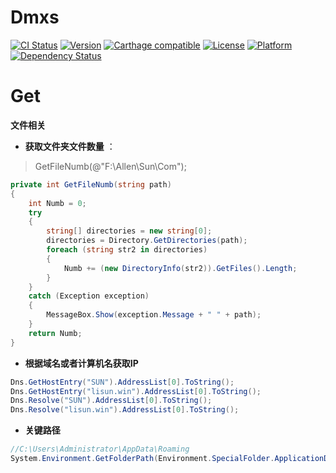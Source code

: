 # Dmxs


[![CI Status](http://img.shields.io/travis/maxep/MXSegmentedPager.svg?style=flat)](https://travis-ci.org/maxep/MXSegmentedPager)
[![Version](https://img.shields.io/cocoapods/v/MXSegmentedPager.svg?style=flat)](http://cocoadocs.org/docsets/MXSegmentedPager)
[![Carthage compatible](https://img.shields.io/badge/Carthage-compatible-4BC51D.svg?style=flat)](https://github.com/Carthage/Carthage)
[![License](https://img.shields.io/cocoapods/l/MXSegmentedPager.svg?style=flat)](http://cocoadocs.org/docsets/MXSegmentedPager)
[![Platform](https://img.shields.io/cocoapods/p/MXSegmentedPager.svg?style=flat)](http://cocoadocs.org/docsets/MXSegmentedPager)
[![Dependency Status](https://www.versioneye.com/objective-c/mxsegmentedpager/1.0/badge.svg)](https://www.versioneye.com/objective-c/mxsegmentedpager)
# Get
**文件相关**
- **获取文件夹文件数量** ：
>GetFileNumb(@"F:\Allen\Sun\Com");
``` C#
private int GetFileNumb(string path)
{
    int Numb = 0;
    try
    {
        string[] directories = new string[0];
        directories = Directory.GetDirectories(path);
        foreach (string str2 in directories)
        {
            Numb += (new DirectoryInfo(str2)).GetFiles().Length;
        }
    }
    catch (Exception exception)
    {
        MessageBox.Show(exception.Message + " " + path);
    }
    return Numb;
}
```
- **根据域名或者计算机名获取IP**
``` C#
Dns.GetHostEntry("SUN").AddressList[0].ToString();
Dns.GetHostEntry("lisun.win").AddressList[0].ToString();
Dns.Resolve("SUN").AddressList[0].ToString();
Dns.Resolve("lisun.win").AddressList[0].ToString();
```
- **关键路径**
``` C#
//C:\Users\Administrator\AppData\Roaming
System.Environment.GetFolderPath(Environment.SpecialFolder.ApplicationData);
```

